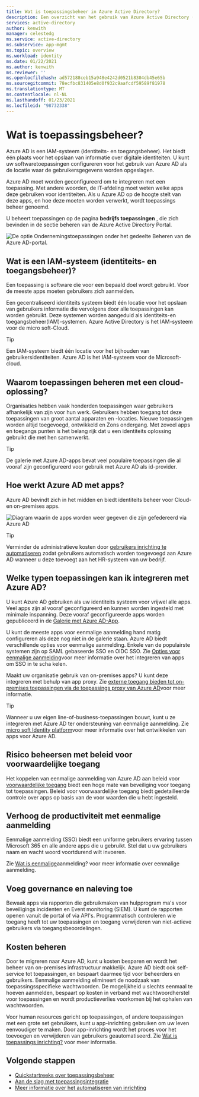 ```yaml
---
title: Wat is toepassingsbeheer in Azure Active Directory?
description: Een overzicht van het gebruik van Azure Active Directory (AD) als een IAM-systeem (identiteits- en toegangsbeheer) voor uw cloud- en on-premises toepassingen.
services: active-directory
author: kenwith
manager: celestedg
ms.service: active-directory
ms.subservice: app-mgmt
ms.topic: overview
ms.workload: identity
ms.date: 01/22/2021
ms.author: kenwith
ms.reviewer: ''
ms.openlocfilehash: ad572188ceb15a948e4242d0521b8304db45e65b
ms.sourcegitcommit: 78ecfbc831405e8d0f932c9aafcdf59589f81978
ms.translationtype: MT
ms.contentlocale: nl-NL
ms.lasthandoff: 01/23/2021
ms.locfileid: "98732338"
---
```

# <a name="what-is-application-management"></a>Wat is toepassingsbeheer?

Azure AD is een IAM-systeem (identiteits- en toegangsbeheer). Het biedt één plaats voor het opslaan van informatie over digitale identiteiten. U kunt uw softwaretoepassingen configureren voor het gebruik van Azure AD als de locatie waar de gebruikersgegevens worden opgeslagen. 

Azure AD moet worden geconfigureerd om te integreren met een toepassing. Met andere woorden, de IT-afdeling moet weten welke apps deze gebruiken voor identiteiten. Als u Azure AD op de hoogte stelt van deze apps, en hoe deze moeten worden verwerkt, wordt toepassings beheer genoemd.

U beheert toepassingen op de pagina **bedrijfs toepassingen** , die zich bevinden in de sectie beheren van de Azure Active Directory Portal.

![De optie Ondernemingstoepassingen onder het gedeelte Beheren van de Azure AD-portal.](media/what-is-application-management/enterprise-applications-in-nav.png)

## <a name="what-is-an-identity-and-access-management-iam-system"></a>Wat is een IAM-systeem (identiteits- en toegangsbeheer)?
Een toepassing is software die voor een bepaald doel wordt gebruikt. Voor de meeste apps moeten gebruikers zich aanmelden.

Een gecentraliseerd identiteits systeem biedt één locatie voor het opslaan van gebruikers informatie die vervolgens door alle toepassingen kan worden gebruikt. Deze systemen worden aangeduid als identiteits-en toegangsbeheer(IAM)-systemen. Azure Active Directory is het IAM-systeem voor de micro soft-Cloud.

>[!TIP]
>Een IAM-systeem biedt één locatie voor het bijhouden van gebruikersidentiteiten. Azure AD is het IAM-systeem voor de Microsoft-cloud.

## <a name="why-manage-applications-with-a-cloud-solution"></a>Waarom toepassingen beheren met een cloud-oplossing?

Organisaties hebben vaak honderden toepassingen waar gebruikers afhankelijk van zijn voor hun werk. Gebruikers hebben toegang tot deze toepassingen van groot aantal apparaten en -locaties. Nieuwe toepassingen worden altijd toegevoegd, ontwikkeld en Zons ondergang. Met zoveel apps en toegangs punten is het belang rijk dat u een identiteits oplossing gebruikt die met hen samenwerkt.

>[!TIP]
>De galerie met Azure AD-apps bevat veel populaire toepassingen die al vooraf zijn geconfigureerd voor gebruik met Azure AD als id-provider.

## <a name="how-does-azure-ad-work-with-apps"></a>Hoe werkt Azure AD met apps?

Azure AD bevindt zich in het midden en biedt identiteits beheer voor Cloud-en on-premises apps. 

![Diagram waarin de apps worden weer gegeven die zijn gefedereerd via Azure AD](media/what-is-application-management/app-management-overview.png)

>[!TIP]
>Verminder de administratieve kosten door [gebruikers inrichting te automatiseren](../app-provisioning/user-provisioning.md) zodat gebruikers automatisch worden toegevoegd aan Azure AD wanneer u deze toevoegt aan het HR-systeem van uw bedrijf. 

## <a name="what-types-of-applications-can-i-integrate-with-azure-ad"></a>Welke typen toepassingen kan ik integreren met Azure AD?

U kunt Azure AD gebruiken als uw identiteits systeem voor vrijwel alle apps. Veel apps zijn al vooraf geconfigureerd en kunnen worden ingesteld met minimale inspanning. Deze vooraf geconfigureerde apps worden gepubliceerd in de [Galerie met Azure AD-App](/azure/active-directory/saas-apps/). 

U kunt de meeste apps voor eenmalige aanmelding hand matig configureren als deze nog niet in de galerie staan. Azure AD biedt verschillende opties voor eenmalige aanmelding. Enkele van de populairste systemen zijn op SAML gebaseerde SSO en OIDC SSO. Zie [Opties voor eenmalige aanmelding](sso-options.md)voor meer informatie over het integreren van apps om SSO in te scha kelen. 

Maakt uw organisatie gebruik van on-premises apps? U kunt deze integreren met behulp van app proxy. Zie [externe toegang bieden tot on-premises toepassingen via de toepassings proxy van Azure AD](application-proxy.md)voor meer informatie.

>[!TIP]
>Wanneer u uw eigen line-of-business-toepassingen bouwt, kunt u ze integreren met Azure AD ter ondersteuning van eenmalige aanmelding. Zie [micro soft Identity platform](..//develop/v2-overview.md)voor meer informatie over het ontwikkelen van apps voor Azure AD.

## <a name="manage-risk-with-conditional-access-policies"></a>Risico beheersen met beleid voor voorwaardelijke toegang

Het koppelen van eenmalige aanmelding van Azure AD aan beleid voor [voorwaardelijke toegang](../conditional-access/concept-conditional-access-cloud-apps.md) biedt een hoge mate van beveiliging voor toegang tot toepassingen. Beleid voor voorwaardelijke toegang biedt gedetailleerde controle over apps op basis van de voor waarden die u hebt ingesteld. 

## <a name="improve-productivity-with-single-sign-on"></a>Verhoog de productiviteit met eenmalige aanmelding

Eenmalige aanmelding (SSO) biedt een uniforme gebruikers ervaring tussen Microsoft 365 en alle andere apps die u gebruikt. Stel dat u uw gebruikers naam en wacht woord voortdurend wilt invoeren.

Zie [Wat is eenmalige](what-is-single-sign-on.md)aanmelding? voor meer informatie over eenmalige aanmelding.

## <a name="address-governance-and-compliance"></a>Voeg governance en naleving toe

Bewaak apps via rapporten die gebruikmaken van hulpprogram ma's voor beveiligings incidenten en Event monitoring (SIEM). U kunt de rapporten openen vanuit de portal of via API's. Programmatisch controleren wie toegang heeft tot uw toepassingen en toegang verwijderen van niet-actieve gebruikers via toegangsbeoordelingen.

## <a name="manage-costs"></a>Kosten beheren

Door te migreren naar Azure AD, kunt u kosten besparen en wordt het beheer van on-premises infrastructuur makkelijk. Azure AD biedt ook self-service tot toepassingen, en bespaart daarmee tijd voor beheerders en gebruikers. Eenmalige aanmelding elimineert de noodzaak van toepassingsspecifieke wachtwoorden. De mogelijkheid u slechts eenmaal te hoeven aanmelden, bespaart op kosten in verband met wachtwoordherstel voor toepassingen en wordt productieverlies voorkomen bij het ophalen van wachtwoorden.

Voor human resources gericht op toepassingen, of andere toepassingen met een grote set gebruikers, kunt u app-inrichting gebruiken om uw leven eenvoudiger te maken. Door app-inrichting wordt het proces voor het toevoegen en verwijderen van gebruikers geautomatiseerd. Zie [Wat is toepassings inrichting?](../app-provisioning/user-provisioning.md) voor meer informatie.

## <a name="next-steps"></a>Volgende stappen

- [Quickstartreeks over toepassingsbeheer](view-applications-portal.md)
- [Aan de slag met toepassingsintegratie](plan-an-application-integration.md)
- [Meer informatie over het automatiseren van inrichting](../app-provisioning/user-provisioning.md)